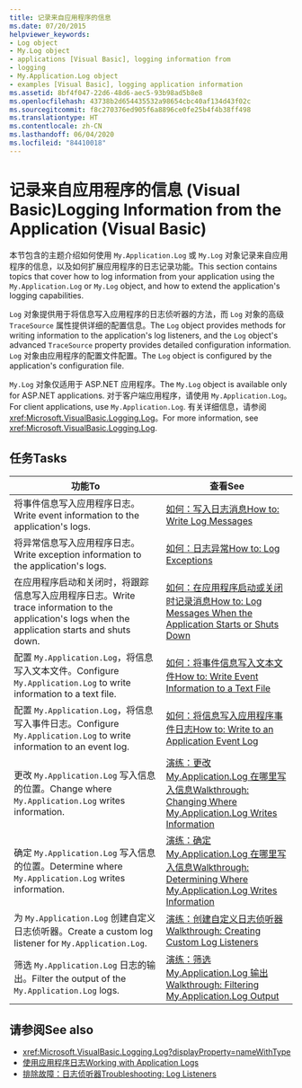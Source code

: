 ```yaml
---
title: 记录来自应用程序的信息
ms.date: 07/20/2015
helpviewer_keywords:
- Log object
- My.Log object
- applications [Visual Basic], logging information from
- logging
- My.Application.Log object
- examples [Visual Basic], logging application information
ms.assetid: 8bf4f047-22d6-48d6-aec5-93b98ad5b8e8
ms.openlocfilehash: 43738b2d654435532a98654cbc40af134d43f02c
ms.sourcegitcommit: f8c270376ed905f6a8896ce0fe25b4f4b38ff498
ms.translationtype: HT
ms.contentlocale: zh-CN
ms.lasthandoff: 06/04/2020
ms.locfileid: "84410018"
---
```

# <a name="logging-information-from-the-application-visual-basic"></a><span data-ttu-id="72ef4-102">记录来自应用程序的信息 (Visual Basic)</span><span class="sxs-lookup"><span data-stu-id="72ef4-102">Logging Information from the Application (Visual Basic)</span></span>

<span data-ttu-id="72ef4-103">本节包含的主题介绍如何使用 `My.Application.Log` 或 `My.Log` 对象记录来自应用程序的信息，以及如何扩展应用程序的日志记录功能。</span><span class="sxs-lookup"><span data-stu-id="72ef4-103">This section contains topics that cover how to log information from your application using the `My.Application.Log` or `My.Log` object, and how to extend the application's logging capabilities.</span></span>  
  
 <span data-ttu-id="72ef4-104">`Log` 对象提供用于将信息写入应用程序的日志侦听器的方法，而 `Log` 对象的高级 `TraceSource` 属性提供详细的配置信息。</span><span class="sxs-lookup"><span data-stu-id="72ef4-104">The `Log` object provides methods for writing information to the application's log listeners, and the `Log` object's advanced `TraceSource` property provides detailed configuration information.</span></span> <span data-ttu-id="72ef4-105">`Log` 对象由应用程序的配置文件配置。</span><span class="sxs-lookup"><span data-stu-id="72ef4-105">The `Log` object is configured by the application's configuration file.</span></span>  
  
 <span data-ttu-id="72ef4-106">`My.Log` 对象仅适用于 ASP.NET 应用程序。</span><span class="sxs-lookup"><span data-stu-id="72ef4-106">The `My.Log` object is available only for ASP.NET applications.</span></span> <span data-ttu-id="72ef4-107">对于客户端应用程序，请使用 `My.Application.Log`。</span><span class="sxs-lookup"><span data-stu-id="72ef4-107">For client applications, use `My.Application.Log`.</span></span> <span data-ttu-id="72ef4-108">有关详细信息，请参阅 <xref:Microsoft.VisualBasic.Logging.Log>。</span><span class="sxs-lookup"><span data-stu-id="72ef4-108">For more information, see <xref:Microsoft.VisualBasic.Logging.Log>.</span></span>  
  
## <a name="tasks"></a><span data-ttu-id="72ef4-109">任务</span><span class="sxs-lookup"><span data-stu-id="72ef4-109">Tasks</span></span>  
  
|<span data-ttu-id="72ef4-110">功能</span><span class="sxs-lookup"><span data-stu-id="72ef4-110">To</span></span>|<span data-ttu-id="72ef4-111">查看</span><span class="sxs-lookup"><span data-stu-id="72ef4-111">See</span></span>|  
|--------|---------|  
|<span data-ttu-id="72ef4-112">将事件信息写入应用程序日志。</span><span class="sxs-lookup"><span data-stu-id="72ef4-112">Write event information to the application's logs.</span></span>|[<span data-ttu-id="72ef4-113">如何：写入日志消息</span><span class="sxs-lookup"><span data-stu-id="72ef4-113">How to: Write Log Messages</span></span>](how-to-write-log-messages.md)|  
|<span data-ttu-id="72ef4-114">将异常信息写入应用程序日志。</span><span class="sxs-lookup"><span data-stu-id="72ef4-114">Write exception information to the application's logs.</span></span>|[<span data-ttu-id="72ef4-115">如何：日志异常</span><span class="sxs-lookup"><span data-stu-id="72ef4-115">How to: Log Exceptions</span></span>](how-to-log-exceptions.md)|  
|<span data-ttu-id="72ef4-116">在应用程序启动和关闭时，将跟踪信息写入应用程序日志。</span><span class="sxs-lookup"><span data-stu-id="72ef4-116">Write trace information to the application's logs when the application starts and shuts down.</span></span>|[<span data-ttu-id="72ef4-117">如何：在应用程序启动或关闭时记录消息</span><span class="sxs-lookup"><span data-stu-id="72ef4-117">How to: Log Messages When the Application Starts or Shuts Down</span></span>](how-to-log-messages-when-the-application-starts-or-shuts-down.md)|  
|<span data-ttu-id="72ef4-118">配置 `My.Application.Log`，将信息写入文本文件。</span><span class="sxs-lookup"><span data-stu-id="72ef4-118">Configure `My.Application.Log` to write information to a text file.</span></span>|[<span data-ttu-id="72ef4-119">如何：将事件信息写入文本文件</span><span class="sxs-lookup"><span data-stu-id="72ef4-119">How to: Write Event Information to a Text File</span></span>](how-to-write-event-information-to-a-text-file.md)|  
|<span data-ttu-id="72ef4-120">配置 `My.Application.Log`，将信息写入事件日志。</span><span class="sxs-lookup"><span data-stu-id="72ef4-120">Configure `My.Application.Log` to write information to an event log.</span></span>|[<span data-ttu-id="72ef4-121">如何：将信息写入应用程序事件日志</span><span class="sxs-lookup"><span data-stu-id="72ef4-121">How to: Write to an Application Event Log</span></span>](how-to-write-to-an-application-event-log.md)|  
|<span data-ttu-id="72ef4-122">更改 `My.Application.Log` 写入信息的位置。</span><span class="sxs-lookup"><span data-stu-id="72ef4-122">Change where `My.Application.Log` writes information.</span></span>|[<span data-ttu-id="72ef4-123">演练：更改 My.Application.Log 在哪里写入信息</span><span class="sxs-lookup"><span data-stu-id="72ef4-123">Walkthrough: Changing Where My.Application.Log Writes Information</span></span>](walkthrough-changing-where-my-application-log-writes-information.md)|  
|<span data-ttu-id="72ef4-124">确定 `My.Application.Log` 写入信息的位置。</span><span class="sxs-lookup"><span data-stu-id="72ef4-124">Determine where `My.Application.Log` writes information.</span></span>|[<span data-ttu-id="72ef4-125">演练：确定 My.Application.Log 在哪里写入信息</span><span class="sxs-lookup"><span data-stu-id="72ef4-125">Walkthrough: Determining Where My.Application.Log Writes Information</span></span>](walkthrough-determining-where-my-application-log-writes-information.md)|  
|<span data-ttu-id="72ef4-126">为 `My.Application.Log` 创建自定义日志侦听器。</span><span class="sxs-lookup"><span data-stu-id="72ef4-126">Create a custom log listener for `My.Application.Log`.</span></span>|[<span data-ttu-id="72ef4-127">演练：创建自定义日志侦听器</span><span class="sxs-lookup"><span data-stu-id="72ef4-127">Walkthrough: Creating Custom Log Listeners</span></span>](walkthrough-creating-custom-log-listeners.md)|  
|<span data-ttu-id="72ef4-128">筛选 `My.Application.Log` 日志的输出。</span><span class="sxs-lookup"><span data-stu-id="72ef4-128">Filter the output of the `My.Application.Log` logs.</span></span>|[<span data-ttu-id="72ef4-129">演练：筛选 My.Application.Log 输出</span><span class="sxs-lookup"><span data-stu-id="72ef4-129">Walkthrough: Filtering My.Application.Log Output</span></span>](walkthrough-filtering-my-application-log-output.md)|  
  
## <a name="see-also"></a><span data-ttu-id="72ef4-130">请参阅</span><span class="sxs-lookup"><span data-stu-id="72ef4-130">See also</span></span>

- <xref:Microsoft.VisualBasic.Logging.Log?displayProperty=nameWithType>
- [<span data-ttu-id="72ef4-131">使用应用程序日志</span><span class="sxs-lookup"><span data-stu-id="72ef4-131">Working with Application Logs</span></span>](working-with-application-logs.md)
- [<span data-ttu-id="72ef4-132">排除故障：日志侦听器</span><span class="sxs-lookup"><span data-stu-id="72ef4-132">Troubleshooting: Log Listeners</span></span>](troubleshooting-log-listeners.md)
